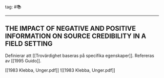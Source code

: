 tag:  #📚
- - - 
## THE IMPACT OF NEGATIVE AND POSITIVE INFORMATION ON SOURCE CREDIBILITY IN A FIELD SETTING
Definierar att [[Trovärdighet baseras på specifika egenskaper]]. Refereras av [[1995 Guido]].


[[1983 Klebba, Unger.pdf]]
![[1983 Klebba, Unger.pdf]]